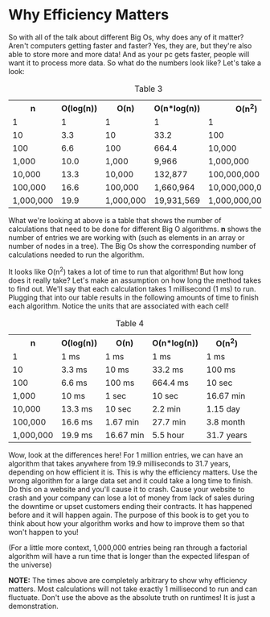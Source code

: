# Why Efficiency Matters

So with all of the talk about different Big Os, why does any of it matter? Aren't computers getting faster and faster? Yes, they are, but they're also able to store more and more data! And as your pc gets faster, people will want it to process more data. So what do the numbers look like? Let's take a look:

<table>
<caption>Table 3</caption>
<tr>
<th>n</th>
<th>O(log(n))</th>
<th>O(n)</th>
<th>O(n*log(n))</th>
<th>O(n<sup>2</sup>)</th>
</tr>
<tr>
<td>1</td>
<td>1</td>
<td>1</td>
<td>1</td>
<td>1</td>
</tr>
<tr>
<td>10</td>
<td>3.3</td>
<td>10</td>
<td>33.2</td>
<td>100</td>
</tr>
<tr>
<td>100</td>
<td>6.6</td>
<td>100</td>
<td>664.4</td>
<td>10,000</td>
</tr>
<tr>
<td>1,000</td>
<td>10.0</td>
<td>1,000</td>
<td>9,966</td>
<td>1,000,000</td>
</tr>
<tr>
<td>10,000</td>
<td>13.3</td>
<td>10,000</td>
<td>132,877</td>
<td>100,000,000</td>
</tr>
<tr>
<td>100,000</td>
<td>16.6</td>
<td>100,000</td>
<td>1,660,964</td>
<td>10,000,000,000</td>
</tr>
<tr>
<td>1,000,000</td>
<td>19.9</td>
<td>1,000,000</td>
<td>19,931,569</td>
<td>1,000,000,000,000</td>
</tr>
</table>

What we're looking at above is a table that shows the number of calculations that need to be done for different Big O algorithms. **n** shows the number of entries we are working with (such as elements in an array or number of nodes in a tree). The Big Os show the corresponding number of calculations needed to run the algorithm.

It looks like O(n<sup>2</sup>) takes a lot of time to run that algorithm! But how long does it really take? Let's make an assumption on how long the method takes to find out. We'll say that each calculation takes 1 millisecond (1 ms) to run. Plugging that into our table results in the following amounts of time to finish each algorithm. Notice the units that are associated with each cell!

<table>
<caption>Table 4</caption>
<tr>
<th>n</th>
<th>O(log(n))</th>
<th>O(n)</th>
<th>O(n*log(n))</th>
<th>O(n<sup>2</sup>)</th>
</tr>
<tr>
<td>1</td>
<td>1 ms</td>
<td>1 ms</td>
<td>1 ms</td>
<td>1 ms</td>
</tr>
<tr>
<td>10</td>
<td>3.3 ms</td>
<td>10 ms</td>
<td>33.2 ms</td>
<td>100 ms</td>
</tr>
<tr>
<td>100</td>
<td>6.6 ms</td>
<td>100 ms</td>
<td>664.4 ms</td>
<td>10 sec</td>
</tr>
<tr>
<td>1,000</td>
<td>10 ms</td>
<td>1 sec</td>
<td>10 sec</td>
<td>16.67 min</td>
</tr>
<tr>
<td>10,000</td>
<td>13.3 ms</td>
<td>10 sec</td>
<td>2.2 min</td>
<td>1.15 day</td>
</tr>
<tr>
<td>100,000</td>
<td>16.6 ms</td>
<td>1.67 min</td>
<td>27.7 min</td>
<td>3.8 month</td>
</tr>
<tr>
<td>1,000,000</td>
<td>19.9 ms</td>
<td>16.67 min</td>
<td>5.5 hour</td>
<td>31.7 years</td>
</tr>
</table>

Wow, look at the differences here! For 1 million entries, we can have an algorithm that takes anywhere from 19.9 milliseconds to 31.7 years, depending on how efficient it is. This is why the efficiency matters. Use the wrong algorithm for a large data set and it could take a long time to finish. Do this on a website and you'll cause it to crash. Cause your website to crash and your company can lose a lot of money from lack of sales during the downtime or upset customers ending their contracts. It has happened before and it will happen again. The purpose of this book is to get you to think about how your algorithm works and how to improve them so that won't happen to you!

(For a little more context, 1,000,000 entries being ran through a factorial algorithm will have a run time that is longer than the expected lifespan of the universe)

**NOTE:** The times above are completely arbitrary to show why efficiency matters. Most calculations will not take exactly 1 millisecond to run and can fluctuate. Don't use the above as the absolute truth on runtimes! It is just a demonstration.
